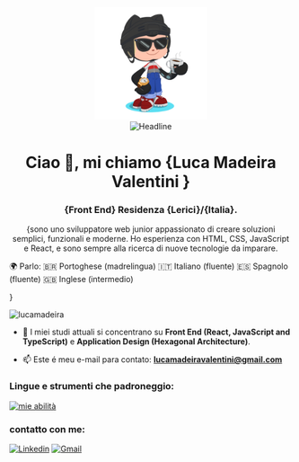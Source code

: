 <div align=center>
    <img src="https://raw.githubusercontent.com/AhmedFathyDev/AhmedFathyDev/main/GitHub.png" alt="GitHub Octocat Drinking a Cup of Coffee" height="200">
</div>
<div align=center>
    <img src="https://readme-typing-svg.herokuapp.com?color=%236FDA44&size=32&center=true&vCenter=true&width=600&height=50&lines=Front-End+Engineer;" alt="Headline" />
</div>

<h1 align="center">Ciao 👋, mi chiamo {Luca Madeira Valentini }</h1>
<h3 align="center">{Front End} Residenza {Lerici}/{Italia}.</h3>
<p align="center"> {sono uno sviluppatore web junior appassionato di creare soluzioni semplici, funzionali e moderne.
Ho esperienza con HTML, CSS, JavaScript e React, e sono sempre alla ricerca di nuove tecnologie da imparare.

🌍 Parlo:
🇧🇷 Portoghese (madrelingua)
🇮🇹 Italiano (fluente)
🇪🇸 Spagnolo (fluente)
🇬🇧 Inglese (intermedio)

}</p>

<p align="left"> <img src="https://komarev.com/ghpvc/?username=manualdofront&label=visualizzazioni%20no%20perfil&color=0e75b6&style=flat" alt="lucamadeira" /> </p>

- 🌱 I miei studi attuali si concentrano su **Front End (React, JavaScript and TypeScript)** e **Application Design (Hexagonal Architecture)**.

- 📫 Este é meu e-mail para contato: **lucamadeiravalentini@gmail.com**


<h3 align="left">Lingue e strumenti che padroneggio:</h3>

[![mie abilità](https://skillicons.dev/icons?i=js,html,css,react)]()


<h3 align="left">contatto con me:</h3>

[![Linkedin](https://skillicons.dev/icons?i=linkedin)](https://www.linkedin.com/in/lucamdeveloper/)
[![Gmail](https://skillicons.dev/icons?i=gmail)](https://mail.google.com/mail/u/0/?hl=en-GB#inbox)



<!--
**lucamadeira/lucamadeira** is a ✨ _special_ ✨ repository because its `README.md` (this file) appears on your GitHub profile.

Here are some ideas to get you started:

- 🔭 I’m currently working on ...
- 🌱 I’m currently learning ...
- 👯 I’m looking to collaborate on ...
- 🤔 I’m looking for help with ...
- 💬 Ask me about ...
- 📫 How to reach me: ...
- 😄 Pronouns: ...
- ⚡ Fun fact: ...
-->
